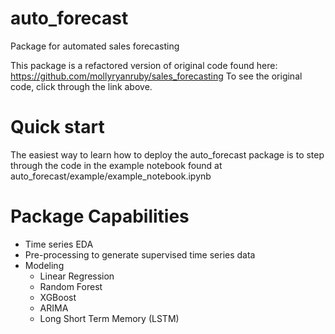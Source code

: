 # auto_forecast
Package for automated sales forecasting

This package is a refactored version of original code found here: https://github.com/mollyryanruby/sales_forecasting
To see the original code, click through the link above. 

# Quick start
The easiest way to learn how to deploy the auto_forecast package is to step through the code in the example notebook found at auto_forecast/example/example_notebook.ipynb

# Package Capabilities
* Time series EDA 
* Pre-processing to generate supervised time series data
* Modeling
    * Linear Regression
    * Random Forest
    * XGBoost 
    * ARIMA 
    * Long Short Term Memory (LSTM)
